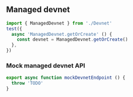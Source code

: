 ## Managed devnet

```typescript
import { ManagedDevnet } from './Devnet'
test({
  async 'ManagedDevnet.getOrCreate' () {
    const devnet = ManagedDevnet.getOrCreate()
  },
})
```

### Mock managed devnet API

```typescript
export async function mockDevnetEndpoint () {
  throw 'TODO'
}
```
